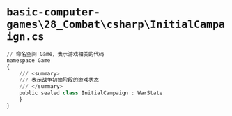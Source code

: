 # `basic-computer-games\28_Combat\csharp\InitialCampaign.cs`

```py
// 命名空间 Game，表示游戏相关的代码
namespace Game
{
    /// <summary>
    /// 表示战争初始阶段的游戏状态
    /// </summary>
    public sealed class InitialCampaign : WarState
    }
}
```